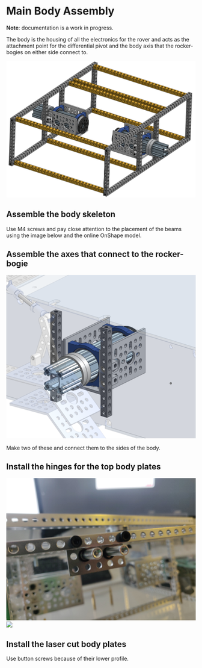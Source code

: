# Main Body Assembly

**Note**: documentation is a work in progress.

The body is the housing of all the electronics for the rover and acts as the attachment point for the differential pivot and the body axis that the rocker-bogies on either side connect to.

![](images/body.png)

## Assemble the body skeleton

Use M4 screws and pay close attention to the placement of the beams using the image below and the online OnShape model.

## Assemble the axes that connect to the rocker-bogie

![](images/body_axial_clamp.png)

Make two of these and connect them to the sides of the body.

## Install the hinges for the top body plates

![](images/hinge_assy.jpg)
![](images/hinges.jpg)

## Install the laser cut body plates

Use button screws because of their lower profile.
